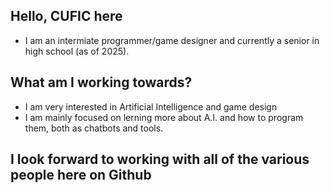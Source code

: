 ## Hello, CUFIC here
- I am an intermiate programmer/game designer and currently a senior in high school (as of 2025).
## What am I working towards?
- I am very interested in Artificial Intelligence and game design
- I am mainly focused on lerning more about A.I. and how to program them, both as chatbots and tools.
## I look forward to working with all of the various people here on Github
<!--
**CUFIC/CUFIC** is a ✨ _special_ ✨ repository because its `README.md` (this file) appears on your GitHub profile.

Here are some ideas to get you started:

- 🔭 I’m currently working on ...
- 🌱 I’m currently learning ...
- 👯 I’m looking to collaborate on ...
- 🤔 I’m looking for help with ...
- 💬 Ask me about ...
- 📫 How to reach me: ...
- 😄 Pronouns: ...
- ⚡ Fun fact: ...
-->
